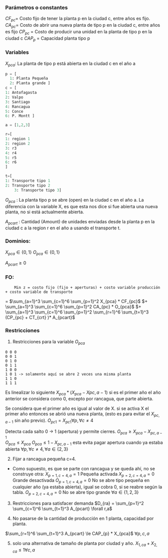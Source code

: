 
### Parámetros o constantes
$CF_{pc}$= Costo fijo de tener la planta p en la ciudad c, entre años es fijo.
$CA_{pc}$= Costo de abrir una nueva planta de tipo p en la ciudad c, entre años es fijo
$CP_{pc}$ = Costo de producir una unidad en la planta de tipo p en la ciudad c
$CAP_p$ = Capacidad planta tipo p

### Variables
$X_{pca}:$ La planta de tipo p está abierta en la ciudad c en el año a
```python
p = [ 
  1: Planta Pequeña
  2: Planta grande ]
c = [
1: Antofagasta
2: Valpo
3: Santiago
4: Rancagua
5: Conce
6: P. Montt ]

a = [1,2,3] 

r=[
1: region 1
2: region 2
3: r3
4: r4
5: r5
6: r6
]

t=[
1: Transporte tipo 1 
2: Transporte tipo 2
	3: Transporte tipo 3]
```

$O_{pca}$ : La planta tipo p se abre (open) en la ciudad c en el año a. La diferencia con la variable X, es que esta nos dice si fue abierta una nueva planta, no si está actualmente abierta.

$A_{pcart}$ : Cantidad (Amount) de unidades enviadas desde la planta p en la ciudad c a la region r en el año a usando el transporte t.

### Dominios:
$X_{pca} \in \{0,1\}$ 
$O_{pca} \in \{0,1\}$ 

$A_{pcart} \geq 0$ 


### FO:

		Min z = costo fijo (fijo + aperturas) + costo variable producción + costo variable de transporte

= $\sum_{a=1}^3 \sum_{c=1}^6 \sum_{p=1}^2 X_{pca} * CF_{pc}$
 $+ \sum_{a=1}^3 \sum_{c=1}^6 \sum_{p=1}^2 CA_{pc} * O_{pca}$
  $+ \sum_{a=1}^3 \sum_{c=1}^6 \sum_{p=1}^2 \sum_{r=1}^6 \sum_{t=1}^3 (CP_{pc} + CT_{crt} )* A_{pcart}$



### Restricciones

1. Restricciones para la variable $O_{pca}$
```pyhon
0 0 0
0 0 1
0 1 0
0 1 1
1 0 0
1 0 1 -> solamente aquí se abre 2 veces una misma planta
1 1 0
1 1 1
```

Es linealizar lo siguiente $X_{pca} * ( X_{pca} - X{pc,a-1})$
si es el primer año el año anterior se considera como 0, excepto por rancagua, que parte abierta.

Se considera que el primer año es igual al valor de X. si se activa X el primer año entonces se abrió una nueva planta, (esto es para evitar el $X_{pc,a-1}$ sin año previo).
$O_{pc1} = X_{pc1}  \forall p, \forall c \neq 4$ 

Detecta cada salto 0 -> 1 (apertura) y permite cierres.
$O_{pca} \geq X_{pca} - X_{pc,a-1}$  
$O_{pca} \le X_{pca}$ 
$O_{pca} \le 1 - X_{pc,a-1}$  esta evita pagar apertura cuando ya estaba abierta
$\forall p, \forall c \neq4, \forall a \in \{2,3\}$

2. Fijar a rancagua pequeña c=4.
 - Como supuesto, es que se parte con rancagua y se queda ahí, no se construye otra:
	$X_{p=1,c=4,a} = 1$ Pequeña activada
	$X_{p=2,c=4,a} = 0$ Grande desactivada
	 $O_{p=1,c=4,a} = 0$  No se abre tipo pequeña en cualquier año (ya estaba abierta), igual se cobra 0, si se reabre según la tabla.
	 $O_{p=2,c=4,a} = 0$ No se abre tipo grande
	 $\forall a \in \{1,2,3\}$

3. Restricciones para satisfacer demanda
	$D_{ra} = \sum_{p=1}^2 \sum_{c=1}^6 \sum_{t=1}^3  A_{pcart} \forall r,a$  

4. No pasarse de la cantidad de producción en 1 planta, capacidad por planta.

$\sum_{r=1}^6 \sum_{t=1}^3 A_{pcart} \le CAP_{p} * X_{pca}$  $\forall p,c,a$ 

5. solo una alternativa de tamaño de planta por ciudad y año.
	$X_{1,ca} + X_{2,ca} \le 1 \forall c,a$


	
	